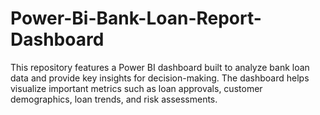 # Power-Bi-Bank-Loan-Report-Dashboard
This repository features a Power BI dashboard built to analyze bank loan data and provide key insights for decision-making. The dashboard helps visualize important metrics such as loan approvals, customer demographics, loan trends, and risk assessments.
